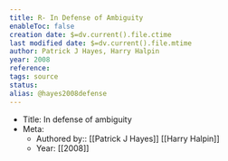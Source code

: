 ```yaml
---
title: R- In Defense of Ambiguity
enableToc: false
creation date: $=dv.current().file.ctime
last modified date: $=dv.current().file.mtime
author: Patrick J Hayes, Harry Halpin
year: 2008
reference: 
tags: source
status: 
alias: @hayes2008defense
---
```


-   Title: In defense of ambiguity
-   Meta:
    -   Authored by:: [[Patrick J Hayes]] [[Harry Halpin]]
    -   Year: [[2008]]